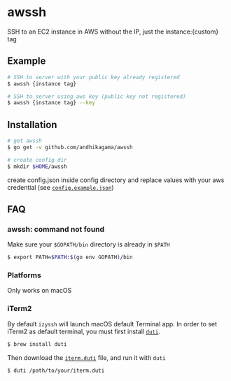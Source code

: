 # awssh
SSH to an EC2 instance in AWS without the IP, just the instance:{custom} tag

## Example
```bash
# SSH to server with your public key already registered 
$ awssh {instance tag}

# SSH to server using aws key (public key not registered)
$ awssh {instance tag} --key
```

## Installation
```bash
# get awssh
$ go get -v github.com/andhikagama/awssh

# create config dir
$ mkdir $HOME/awssh
```

create config.json inside config directory and replace values with your aws credential (see [`config.example.json`](https://github.com/andhikagama/awssh/blob/master/config.example.json))

## FAQ
### awssh: command not found
Make sure your `$GOPATH/bin` directory is already in `$PATH`


```bash
$ export PATH=$PATH:$(go env GOPATH)/bin
```

### Platforms
Only works on macOS

### iTerm2
By default `izyssh` will launch macOS default Terminal app. In order to set iTerm2 as default terminal, you must first install [`duti`](http://duti.org/documentation.html).

```bash
$ brew install duti
```

Then download the [`iterm.duti`](https://github.com/andhikagama/awssh/blob/master/iterm.duti) file, and run it with `duti`

```bash
$ duti /path/to/your/iterm.duti
```